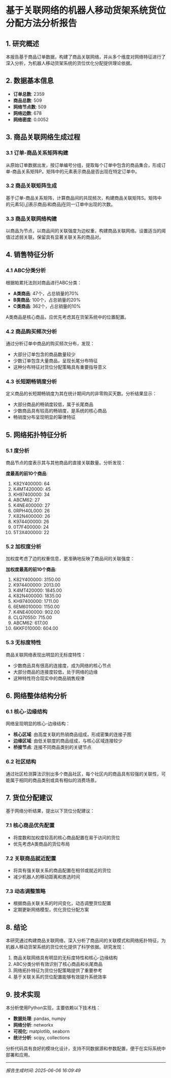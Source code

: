 # 基于关联网络的机器人移动货架系统货位分配方法分析报告

## 1. 研究概述

本报告基于商品订单数据，构建了商品关联网络，并从多个维度对网络特征进行了深入分析，为机器人移动货架系统的货位优化分配提供理论依据。

## 2. 数据基本信息

- **订单总数**: 2359
- **商品总数**: 509
- **网络节点数**: 509
- **网络边数**: 678
- **网络密度**: 0.0052

## 3. 商品关联网络生成过程

### 3.1 订单-商品关系矩阵构建

从原始订单数据出发，按订单编号分组，提取每个订单中包含的商品集合，形成订单-商品关系矩阵P。矩阵中的元素表示商品是否出现在特定订单中。

### 3.2 商品关联矩阵生成

基于订单-商品关系矩阵，计算商品间的共现频次，构建商品关联矩阵S。矩阵中的元素S[i,j]表示商品i和商品j在同一订单中出现的次数。

### 3.3 商品关联网络构建

以商品为节点，以商品间的关联强度为边权重，构建商品关联网络。设置适当的阈值过滤弱关联，保留具有显著关联关系的商品对。

## 4. 销售特征分析

### 4.1 ABC分类分析

根据帕累托法则对商品进行ABC分类：

- **A类商品**: 47个，占总销量的70%
- **B类商品**: 100个，占总销量的20%
- **C类商品**: 362个，占总销量的10%

A类商品是核心商品，应优先考虑其在货架系统中的位置配置。

### 4.2 商品购买频次分析

通过分析订单中商品的购买频次分布，发现：
- 大部分订单包含的商品数量较少
- 少数订单包含大量商品，呈现长尾分布特征
- 这种分布特征对货位分配策略具有重要指导意义

### 4.3 长短期畅销度分析

定义商品的长短期畅销度为其在统计期间内的非零购买天数。分析结果显示：
- 大部分商品的畅销度较低，属于长尾商品
- 少数商品具有较高的畅销度，是系统的核心商品
- 畅销度分布呈现明显的幂律特征

## 5. 网络拓扑特征分析

### 5.1 度分析

商品节点的度表示其与其他商品的直接关联数量。分析发现：

**度最高的前10个商品**:

1. K82Y400000: 64
2. K4MT420000: 45
3. KH97400000: 34
4. ABCM62: 27
5. K4NE400000: 27
6. 0RPH40L000: 26
7. K82N400000: 26
8. K974400000: 26
9. 0T7F400000: 24
10. 5T3X400000: 22


### 5.2 加权度分析

加权度考虑了边的权重信息，更准确地反映了商品间的关联强度：

**加权度最高的前10个商品**:

1. K82Y400000: 3150.00
2. K974400000: 2013.00
3. K4MT420000: 1845.00
4. K82N400000: 1835.00
5. KH97400000: 1711.00
6. 6EM6010000: 1150.00
7. K4NE400000: 902.00
8. CLQ70550: 715.00
9. ABCM62: 617.00
10. 6KKF010000: 604.00


### 5.3 无标度特性

商品关联网络表现出明显的无标度特性：
- 少数商品具有很高的连接度，成为网络的核心节点
- 大部分商品的连接度较低，处于网络的边缘
- 这种特性符合现实中的商品销售规律

## 6. 网络整体结构分析

### 6.1 核心-边缘结构

网络呈现明显的核心-边缘结构：
- **核心区域**: 由高度关联的热销商品组成，形成密集的连接子图
- **边缘区域**: 由低关联度的商品组成，与核心区域连接较少
- **桥接节点**: 连接不同商品类别的关键节点

### 6.2 社区结构

通过社区检测算法识别出多个商品社区，每个社区内的商品具有较强的关联性，可能属于相同的商品类别或具有相似的消费场景。

## 7. 货位分配建议

基于网络分析结果，提出以下货位分配建议：

### 7.1 核心商品优先配置
- 将度数和加权度较高的核心商品配置在易于访问的货位
- 优先考虑A类商品的货位布局

### 7.2 关联商品就近配置
- 将具有强关联关系的商品配置在相邻或就近的货位
- 减少机器人的移动距离和拣选时间

### 7.3 动态调整策略
- 根据商品关联关系的时间变化，动态调整货位配置
- 定期更新网络模型，优化货位分配方案

## 8. 结论

本研究通过构建商品关联网络，深入分析了商品间的关联模式和网络拓扑特征，为机器人移动货架系统的货位优化提供了科学依据。研究发现：

1. 商品关联网络具有明显的无标度特性和核心-边缘结构
2. ABC分类分析有效识别了核心商品和长尾商品
3. 网络拓扑特征为货位分配策略提供了重要参考
4. 基于关联关系的货位配置能够有效提升系统效率

## 9. 技术实现

本分析使用Python实现，主要依赖以下技术栈：
- **数据处理**: pandas, numpy
- **网络分析**: networkx
- **可视化**: matplotlib, seaborn
- **统计分析**: scipy, collections

分析代码具有良好的模块化设计，支持不同数据源和参数配置，便于在实际系统中部署和应用。

---

*报告生成时间: 2025-06-06 16:09:49*
